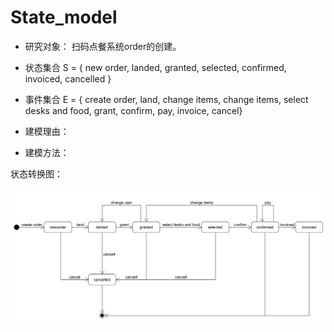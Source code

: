 # State_model

- 研究对象： 扫码点餐系统order的创建。

- 状态集合 S = { new order, landed, granted, selected, confirmed, invoiced, cancelled }

- 事件集合 E = { create order, land, change items, change items, select desks and food, grant, confirm, pay, invoice, cancel}

- 建模理由：

- 建模方法：

状态转换图：

![state_model](/img/state_model/state_model.png)
